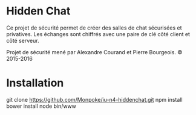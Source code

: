 Hidden Chat
===========

Ce projet de sécurité permet de créer des salles de chat sécurisées et privatives. 
Les échanges sont chiffrés avec une paire de clé côté client et côté serveur. 

Projet de sécurité mené par Alexandre Courand et Pierre Bourgeois.
© 2015-2016


Installation
============

git clone https://github.com/Monpoke/iu-n4-hiddenchat.git
npm install
bower install
node bin/www

